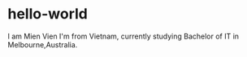 # hello-world
I am Mien Vien
I'm from Vietnam, currently studying Bachelor of IT in Melbourne,Australia.
